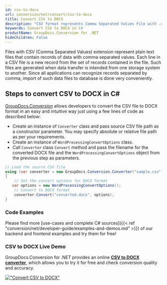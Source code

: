 ```yaml
---
id: csv-to-docx
url: conversion/net/convert/csv-to-docx
title: Convert CSV to DOCX
description: "CSV format represents Comma Separated Values File with .csv extension. Learn how to convert CSV to DOCX file programmatically in C# language using GroupDocs.Conversion for .NET library."
keywords: Convert CSV to DOCX in C#
productName: GroupDocs.Conversion for .NET
hideChildren: False
---
```


Files with CSV (Comma Separated Values) extension represent plain text files that contain records of data with comma separated values. Each line in a CSV file is a new record from the set of records contained in the file. Such files are generated when data transfer is intended from one storage system to another. Since all applications can recognize records separated by comma, import of such data files to database is done very conveniently.

## Steps to convert CSV to DOCX in C#

[GroupDocs.Conversion](https://products.groupdocs.com/conversion/net) allows developers to convert the CSV file to DOCX format in an easy and intuitive way just using a few lines of code as described below:

* Create an instance of `Converter` class and pass source CSV file path as a constructor parameter. You may specify absolute or relative file path as per your requirements. 
* Create an instance of `WordProcessingConvertOptions` class.
* Call `Converter` class `Convert` method and pass the filename for the converted DOCX file and the `WordProcessingConvertOptions` object from the previous step as parameters.

```csharp
// Load the source CSV file
using (var converter = new GroupDocs.Conversion.Converter("sample.csv"))
{
    // Set the convert options for DOCX format
   var options = new WordProcessingConvertOptions();
    // Convert to DOCX format
    converter.Convert("converted.docx", options);
}
```

### Code Examples

Please find more [use-cases and complete C# sources]({{< ref "conversion/net/developer-guide/examples-and-demos.md" >}}) of our backend and frontend examples and try them for free!

### CSV to DOCX Live Demo

GroupDocs.Conversion for .NET provides an online [**CSV to DOCX converter**](https://products.groupdocs.app/conversion/csv-to-docx), which allows you to try it for free and check conversion quality and accuracy.

[!["Convert CSV to DOCX"](conversion/net/images/convert-to-docx/convert-csv-to-docx.png)](https://products.groupdocs.app/conversion/csv-to-docx)